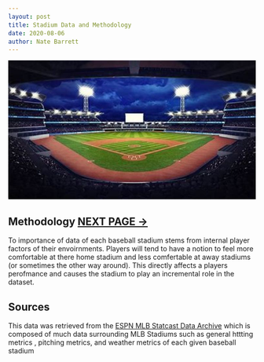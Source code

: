 ```yaml
---
layout: post
title: Stadium Data and Methodology
date: 2020-08-06
author: Nate Barrett
---
```

![a](./images/Stadium0.jpg "a")

## Methodology **[NEXT PAGE ->](./weatherandwind.html "next")**

To importance of data of each baseball stadium stems from internal player factors of their envoirnments. Players will tend to have a notion to feel more comfortable at there home stadium and less comfertable at away stadiums (or sometimes the other way around). This directly affects a players perofmance and causes the stadium to play an incremental role in the dataset.

##  Sources

This data was retrieved from the [ESPN MLB Statcast Data Archive](http://www.espn.com/mlb/stats/parkfactor) which is composed of much data surrounding MLB Stadiums such as general httting metrics , pitching metrics, and weather metrics of each given baseball stadium
